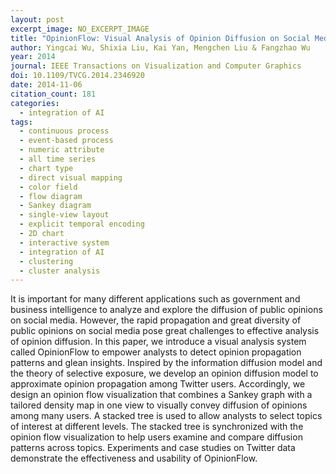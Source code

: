 ```yaml
---
layout: post
excerpt_image: NO_EXCERPT_IMAGE
title: "OpinionFlow: Visual Analysis of Opinion Diffusion on Social Media"
author: Yingcai Wu, Shixia Liu, Kai Yan, Mengchen Liu & Fangzhao Wu
year: 2014
journal: IEEE Transactions on Visualization and Computer Graphics
doi: 10.1109/TVCG.2014.2346920
date: 2014-11-06
citation_count: 181
categories:
  - integration of AI
tags:
  - continuous process
  - event-based process
  - numeric attribute
  - all time series
  - chart type
  - direct visual mapping
  - color field
  - flow diagram
  - Sankey diagram
  - single-view layout
  - explicit temporal encoding
  - 2D chart
  - interactive system
  - integration of AI
  - clustering
  - cluster analysis
---
```

It is important for many different applications such as government and business intelligence to analyze and explore the diffusion of public opinions on social media. However, the rapid propagation and great diversity of public opinions on social media pose great challenges to effective analysis of opinion diffusion. In this paper, we introduce a visual analysis system called OpinionFlow to empower analysts to detect opinion propagation patterns and glean insights. Inspired by the information diffusion model and the theory of selective exposure, we develop an opinion diffusion model to approximate opinion propagation among Twitter users. Accordingly, we design an opinion flow visualization that combines a Sankey graph with a tailored density map in one view to visually convey diffusion of opinions among many users. A stacked tree is used to allow analysts to select topics of interest at different levels. The stacked tree is synchronized with the opinion flow visualization to help users examine and compare diffusion patterns across topics. Experiments and case studies on Twitter data demonstrate the effectiveness and usability of OpinionFlow.
